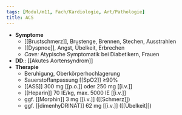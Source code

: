 ```yaml
---
tags: [Modul/m11, Fach/Kardiologie, Art/Pathologie]
title: ACS
---
```

- **Symptome**
	- [[Brustschmerz]], Brustenge, Brennen, Stechen, Ausstrahlen
	- [[Dyspnoe]], Angst, Übelkeit, Erbrechen
	- *Cave:* Atypische Symptomatik bei Diabetikern, Frauen
- **DD**:: [[Akutes Aortensyndrom]]
- **Therapie**
	- Beruhigung, Oberkörperhochlagerung
	- Sauerstoffanpassung [[SpO2]] ≥90%
	- [[ASS]] 300 mg [[p.o.]] oder 250 mg [[i.v.]]
	- [[Heparin]] 70 IE/kg, max. 5000 IE [[i.v.]]
	- ggf. [[Morphin]] 3 mg [[i.v.]] ([[Schmerz]])
	- ggf. [[dimenhyDRINAT]] 62 mg [[i.v.]] ([[Übelkeit]])